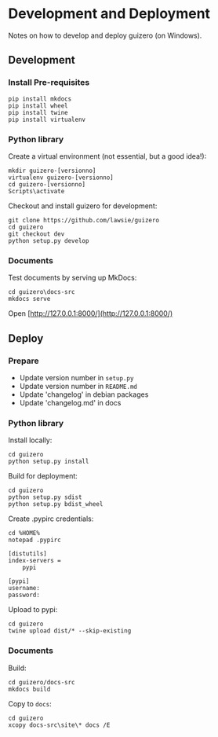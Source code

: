 # Development and Deployment

Notes on how to develop and deploy guizero (on Windows).

## Development

### Install Pre-requisites

```
pip install mkdocs
pip install wheel
pip install twine
pip install virtualenv
```

### Python library

Create a virtual environment (not essential, but a good idea!):

```
mkdir guizero-[versionno]
virtualenv guizero-[versionno]
cd guizero-[versionno]
Scripts\activate
```

Checkout and install guizero for development:

```
git clone https://github.com/lawsie/guizero
cd guizero
git checkout dev
python setup.py develop
```

### Documents

Test documents by serving up MkDocs:

```
cd guizero\docs-src
mkdocs serve
```

Open [http://127.0.0.1:8000/](http://127.0.0.1:8000/) 

## Deploy

### Prepare

- Update version number in `setup.py`
- Update version number in `README.md`
- Update 'changelog' in debian packages
- Update 'changelog.md' in docs

### Python library

Install locally:

```
cd guizero
python setup.py install
```

Build for deployment:

```
cd guizero
python setup.py sdist
python setup.py bdist_wheel
```

Create .pypirc credentials:

```
cd %HOME%
notepad .pypirc
```

```
[distutils]
index-servers =
    pypi

[pypi]
username:
password:
```

Upload to pypi:

```
cd guizero
twine upload dist/* --skip-existing
```

### Documents

Build:

```
cd guizero/docs-src
mkdocs build
```

Copy to `docs`:

```
cd guizero
xcopy docs-src\site\* docs /E
```
